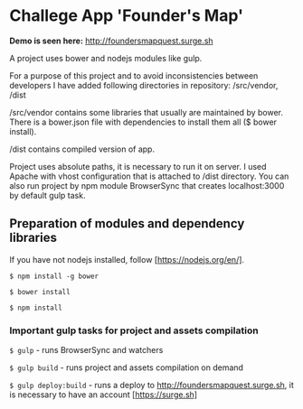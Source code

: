 # Challege App 'Founder's Map'

**Demo is seen here:**
http://foundersmapquest.surge.sh

A project uses bower and nodejs modules like gulp.

For a purpose of this project and to avoid inconsistencies between developers I have added following directories in repository: /src/vendor, /dist

/src/vendor contains some libraries that usually are maintained by bower. There is a bower.json file with dependencies to install them all ($ bower install).

/dist contains compiled version of app.

Project uses absolute paths, it is necessary to run it on server. I used Apache with vhost configuration that is attached to /dist directory.
You can also run project by npm module BrowserSync that creates localhost:3000 by default gulp task.


## Preparation of modules and dependency libraries

If you have not nodejs installed, follow [https://nodejs.org/en/].

`$ npm install -g bower` 

`$ bower install`

`$ npm install`

### Important gulp tasks for project and assets compilation

`$ gulp` - runs BrowserSync and watchers

`$ gulp build` - runs project and assets compilation on demand

`$ gulp deploy:build` - runs a deploy to http://foundersmapquest.surge.sh, it is necessary to have an account [https://surge.sh]